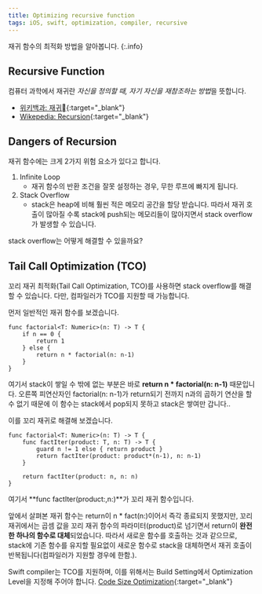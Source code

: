 ```yaml
---
title: Optimizing recursive function
tags: iOS, swift, optimization, compiler, recursive
---
```


재귀 함수의 최적화 방법을 알아봅니다.
{:.info}

## Recursive Function

컴퓨터 과학에서 재귀란 *자신을 정의할 때, 자기 자신을 재참조하는 방법*을 뜻합니다. 
- [위키백과: 재귀](https://ko.wikipedia.org/wiki/%EC%9E%AC%EA%B7%80_(%EC%BB%B4%ED%93%A8%ED%84%B0_%EA%B3%BC%ED%95%99)){:target="_blank"}
- [Wikepedia: Recursion](https://en.wikipedia.org/wiki/Recursion_(computer_science)){:target="_blank"}

## Dangers of Recursion

재귀 함수에는 크게 2가지 위험 요소가 있다고 합니다.
1. Infinite Loop
    - 재귀 함수의 반환 조건을 잘못 설정하는 경우, 무한 루프에 빠지게 됩니다.
2. Stack Overflow
    - stack은 heap에 비해 훨씬 적은 메모리 공간을 할당 받습니다. 따라서 재귀 호출이 많아질 수록 stack에 push되는 메모리들이 많아지면서 stack overflow가 발생할 수 있습니다.

stack overflow는 어떻게 해결할 수 있을까요?

## Tail Call Optimization (TCO)

꼬리 재귀 최적화(Tail Call Optimization, TCO)를 사용하면 stack overflow를 해결할 수 있습니다. 다만, 컴파일러가 TCO를 지원할 때 가능합니다.

먼저 일반적인 재귀 함수를 보겠습니다.

    func factorial<T: Numeric>(n: T) -> T {
        if n == 0 {
            return 1
        } else {
            return n * factorial(n: n-1)
        }
    }

여기서 stack이 쌓일 수 밖에 없는 부분은 바로 **return n * factorial(n: n-1)** 때문입니다. 오른쪽 피연산자인 factorial(n: n-1)가 return되기 전까지 n과의 곱하기 연산을 할 수 없기 때문에 이 함수는 stack에서 pop되지 못하고 stack은 쌓여만 갑니다..

이를 꼬리 재귀로 해결해 보겠습니다.

    func factorial<T: Numeric>(n: T) -> T {
        func factIter(product: T, n: T) -> T {
            guard n != 1 else { return product }
            return factIter(product: product*(n-1), n: n-1)
        }
        
        return factIter(product: n, n: n)
    }

여기서 **func factIter(product:,n:)**가 꼬리 재귀 함수입니다.

앞에서 살펴본 재귀 함수는 return이 n * fact(n:)이어서 즉각 종료되지 못했지만, 꼬리 재귀에서는 곱셈 값을 꼬리 재귀 함수의 파라미터(product)로 넘기면서 return이 **완전한 하나의 함수로 대체**되었습니다. 따라서 새로운 함수를 호출하는 것과 같으므로, stack에 기존 함수를 유지할 필요없이 새로운 함수로 stack을 대체하면서 재귀 호출이 반복됩니다(컴파일러가 지원할 경우에 한함.).

Swift compiler는 TCO를 지원하며, 이를 위해서는 Build Setting에서 Optimization Level을 지정해 주어야 합니다. [Code Size Optimization](https://swift.org/blog/osize/){:target="_blank"}